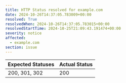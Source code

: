 ```yaml
---
title: HTTP Status resolved for example.com
date: 2024-10-26T14:37:05.783009+00:00
resolved: True
resolvedWhen: 2024-10-26T14:37:05.783015+00:00
resolvedStartTime: 2024-10-25T21:09:43.191474+00:00
severity: notice
affected:
  - example.com
section: issue
---
```


| Expected Statuses | Actual Status  |
|-------------------|----------------|
| 200, 301, 302 | 200 |
